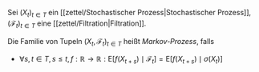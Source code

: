 Sei $(X_t)_{t \in T}$ ein [[zettel/Stochastischer Prozess|Stochastischer Prozess]], $(\mathcal{F}_t)_{t \in T}$ eine [[zettel/Filtration|Filtration]].

Die Familie von Tupeln $(X_t, \mathcal{F}_t)_{t \in T}$ heißt *Markov-Prozess*, falls
- $\forall s, t \in T, s \le t, f : \mathbb{R} \to \mathbb{R} : \text{E}[f(X_{t+s}) \mid \mathcal{F}_t] = \text{E}[f(X_{t+s}) \mid \sigma(X_t)]$